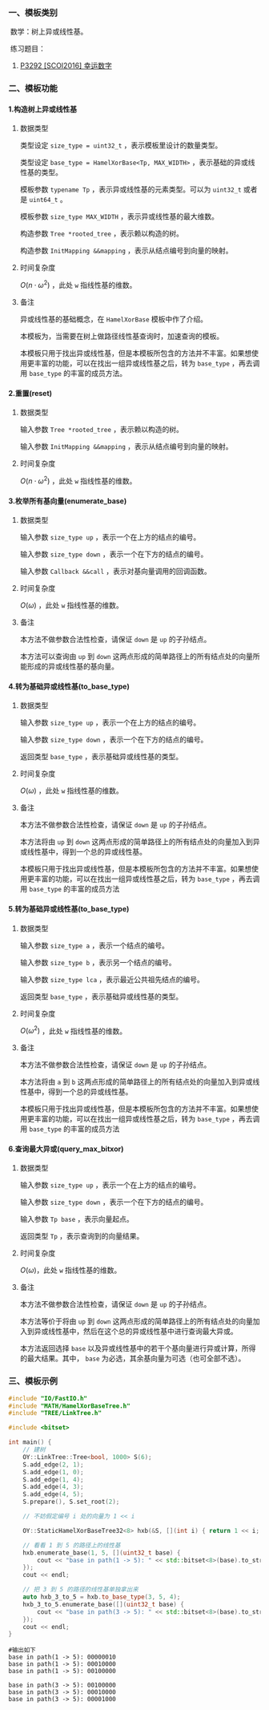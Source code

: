 ### 一、模板类别

​	数学：树上异或线性基。

​	练习题目：

1. [P3292 [SCOI2016] 幸运数字](https://www.luogu.com.cn/problem/P3292)

### 二、模板功能

#### 1.构造树上异或线性基

1. 数据类型

   类型设定 `size_type = uint32_t` ，表示模板里设计的数量类型。

   类型设定 `base_type = HamelXorBase<Tp, MAX_WIDTH>` ，表示基础的异或线性基的类型。

   模板参数 `typename Tp` ，表示异或线性基的元素类型。可以为 `uint32_t` 或者是 `uint64_t` 。

   模板参数 `size_type MAX_WIDTH` ，表示异或线性基的最大维数。

   构造参数 `Tree *rooted_tree` ，表示赖以构造的树。

   构造参数 `InitMapping &&mapping` ，表示从结点编号到向量的映射。

2. 时间复杂度

   $O(n\cdot\omega^2)$ ，此处 `w` 指线性基的维数。

3. 备注

   异或线性基的基础概念，在 `HamelXorBase` 模板中作了介绍。

   本模板为，当需要在树上做路径线性基查询时，加速查询的模板。

   本模板只用于找出异或线性基，但是本模板所包含的方法并不丰富。如果想使用更丰富的功能，可以在找出一组异或线性基之后，转为 `base_type` ，再去调用 `base_type` 的丰富的成员方法。

#### 2.重置(reset)

1. 数据类型

   输入参数 `Tree *rooted_tree` ，表示赖以构造的树。

   输入参数 `InitMapping &&mapping` ，表示从结点编号到向量的映射。

2. 时间复杂度

   $O(n\cdot\omega^2)$ ，此处 `w` 指线性基的维数。

#### 3.枚举所有基向量(enumerate_base)

1. 数据类型

   输入参数 `size_type up` ，表示一个在上方的结点的编号。

   输入参数 `size_type down` ，表示一个在下方的结点的编号。

   输入参数 `Callback &&call` ，表示对基向量调用的回调函数。

2. 时间复杂度

    $O(\omega)$ ，此处 `w` 指线性基的维数。

3. 备注

    本方法不做参数合法性检查，请保证 `down` 是 `up` 的子孙结点。

    本方法可以查询由 `up` 到 `down` 这两点形成的简单路径上的所有结点处的向量所能形成的异或线性基的基向量。

#### 4.转为基础异或线性基(to_base_type)

1. 数据类型

   输入参数 `size_type up` ，表示一个在上方的结点的编号。

   输入参数 `size_type down` ，表示一个在下方的结点的编号。

   返回类型 `base_type` ，表示基础异或线性基的类型。

2. 时间复杂度

    $O(\omega)$ ，此处 `w` 指线性基的维数。

3. 备注

   本方法不做参数合法性检查，请保证 `down` 是 `up` 的子孙结点。

   本方法将由 `up` 到 `down` 这两点形成的简单路径上的所有结点处的向量加入到异或线性基中，得到一个总的异或线性基。

   本模板只用于找出异或线性基，但是本模板所包含的方法并不丰富。如果想使用更丰富的功能，可以在找出一组异或线性基之后，转为 `base_type` ，再去调用 `base_type` 的丰富的成员方法

#### 5.转为基础异或线性基(to_base_type)

1. 数据类型

   输入参数 `size_type a` ，表示一个结点的编号。

   输入参数 `size_type b` ，表示另一个结点的编号。

   输入参数 `size_type lca` ，表示最近公共祖先结点的编号。

   返回类型 `base_type` ，表示基础异或线性基的类型。

2. 时间复杂度

    $O(\omega^2)$ ，此处 `w` 指线性基的维数。

3. 备注

   本方法不做参数合法性检查，请保证 `down` 是 `up` 的子孙结点。

   本方法将由 `a` 到 `b` 这两点形成的简单路径上的所有结点处的向量加入到异或线性基中，得到一个总的异或线性基。

   本模板只用于找出异或线性基，但是本模板所包含的方法并不丰富。如果想使用更丰富的功能，可以在找出一组异或线性基之后，转为 `base_type` ，再去调用 `base_type` 的丰富的成员方法

#### 6.查询最大异或(query_max_bitxor)

1. 数据类型

   输入参数 `size_type up` ，表示一个在上方的结点的编号。

   输入参数 `size_type down` ，表示一个在下方的结点的编号。

   输入参数 `Tp base` ，表示向量起点。

   返回类型 `Tp` ，表示查询到的向量结果。

2. 时间复杂度

    $O(\omega)$，此处 `w` 指线性基的维数。

3. 备注

   本方法不做参数合法性检查，请保证 `down` 是 `up` 的子孙结点。
   
   本方法等价于将由 `up` 到 `down` 这两点形成的简单路径上的所有结点处的向量加入到异或线性基中，然后在这个总的异或线性基中进行查询最大异或。
   
   本方法返回选择 `base` 以及异或线性基中的若干个基向量进行异或计算，所得的最大结果。其中， `base` 为必选，其余基向量为可选（也可全部不选）。

### 三、模板示例

```c++
#include "IO/FastIO.h"
#include "MATH/HamelXorBaseTree.h"
#include "TREE/LinkTree.h"

#include <bitset>

int main() {
    // 建树
    OY::LinkTree::Tree<bool, 1000> S(6);
    S.add_edge(2, 1);
    S.add_edge(1, 0);
    S.add_edge(1, 4);
    S.add_edge(4, 3);
    S.add_edge(4, 5);
    S.prepare(), S.set_root(2);

    // 不妨假定编号 i 处的向量为 1 << i

    OY::StaticHamelXorBaseTree32<8> hxb(&S, [](int i) { return 1 << i; });

    // 看看 1 到 5 的路径上的线性基
    hxb.enumerate_base(1, 5, [](uint32_t base) {
        cout << "base in path(1 -> 5): " << std::bitset<8>(base).to_string() << endl;
    });
    cout << endl;

    // 把 3 到 5 的路径的线性基单独拿出来
    auto hxb_3_to_5 = hxb.to_base_type(3, 5, 4);
    hxb_3_to_5.enumerate_base([](uint32_t base) {
        cout << "base in path(3 -> 5): " << std::bitset<8>(base).to_string() << endl;
    });
    cout << endl;
}
```

```
#输出如下
base in path(1 -> 5): 00000010
base in path(1 -> 5): 00010000
base in path(1 -> 5): 00100000

base in path(3 -> 5): 00100000
base in path(3 -> 5): 00010000
base in path(3 -> 5): 00001000

```

